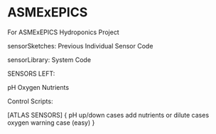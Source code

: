 # ASMExEPICS
For ASMExEPICS Hydroponics Project

sensorSketches: Previous Individual Sensor Code

sensorLibrary: System Code


SENSORS LEFT:

pH
Oxygen
Nutrients


Control Scripts:

[ATLAS SENSORS]
{
pH up/down cases
add nutrients or dilute cases
oxygen warning case (easy)
}
